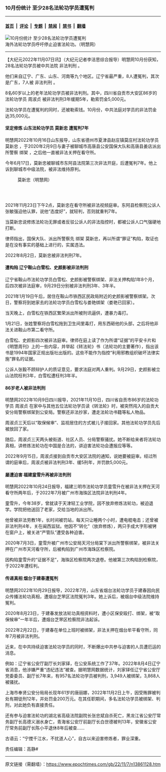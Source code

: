 ### 10月份统计 至少28名法轮功学员遭冤判

---

#### [首页](../../../..?n13861128) &nbsp;|&nbsp; [评论](../../../../../epoch-comment?n13861128) &nbsp;|&nbsp; [专题](../../../../../epoch-special?n13861128) &nbsp;|&nbsp; [禁闻](../../../../../epoch-news?n13861128) &nbsp;|&nbsp; [禁书](../../../../../books?n13861128) &nbsp;|&nbsp; [翻墙](https://github.com/gfw-breaker/nogfw/blob/master/README.md?n13861128)


<div><img alt="10月份统计 至少28名法轮功学员遭冤判" class="attachment-djy_600_400 size-djy_600_400 wp-post-image" src="https://i.epochtimes.com/assets/uploads/2022/11/id13861312-20200418100707509.jpeg"/>
<div class="caption">
 海外法轮功学员呼吁停止迫害法轮功。（明慧网）
</div></div><hr/><div class="post_content" id="artbody" itemprop="articleBody">
 <!-- article content begin -->
 <p>
  【大纪元2022年11月07日讯】（大纪元记者李洁思综合报导）明慧网10月份获知，28名法轮功学员被中共法院
  <ok href="https://www.epochtimes.com/gb/tag/%E9%9D%9E%E6%B3%95%E5%88%A4%E5%88%91.html">
   非法判刑
  </ok>
  。
 </p>
 <div class="video_fit_container">
 </div>
 <p>
  他们来自辽宁、广东、山东、河南等九个地区。辽宁省最严重，8人遭冤判，其次是广东，7人被
  <ok href="https://www.epochtimes.com/gb/tag/%E9%9D%9E%E6%B3%95%E5%88%A4%E5%88%91.html">
   非法判刑
  </ok>
  。
 </p>
 <p>
  8名60岁以上的老年法轮功学员被非法判刑。其中，四川省自贡市大安区86岁的法轮功学员
  <ok href="https://www.epochtimes.com/gb/tag/%E5%91%A8%E6%B7%91%E8%B4%9E.html">
   周淑贞
  </ok>
  被非法判刑3年缓期5年，勒索罚金5,000元。
 </p>
 <p>
  法轮功学员在遭冤判的同时，还被勒索钱。10月份，中共法庭对学员的非法罚金达35,000元。
 </p>
 <h4>
  坚定修炼 山东法轮功学员
  <ok href="https://www.epochtimes.com/gb/tag/%E8%8E%AB%E6%96%B0%E5%BF%A0.html">
   莫新忠
  </ok>
  遭冤判7年
 </h4>
 <p>
  明慧网2022年10月16日山东报导，山东省德州市夏津县赵庄镇莫庄村法轮功学员
  <ok href="https://www.epochtimes.com/gb/tag/%E8%8E%AB%E6%96%B0%E5%BF%A0.html">
   莫新忠
  </ok>
  ，于2020年2月9日与妻子被聊城市高唐县公安国保大队和高唐县姜店派出所警察
  <ok href="https://www.epochtimes.com/gb/tag/%E7%BB%91%E6%9E%B6.html">
   绑架
  </ok>
  ，之后他一直被非法关押在看守所。
 </p>
 <p>
  今年6月17日，莫新忠被聊城市东阿县法院第三次非法开庭，后遭冤判7年。他上诉到聊城市中级法院，被非法维持原判。
 </p>
 <figure aria-describedby="caption-attachment-13861145" class="wp-caption aligncenter" id="attachment_13861145" style="width: 169px">
  <ok href="https://i.epochtimes.com/assets/uploads/2022/11/id13861145-2022-10-15-mo-xinzhong.jpg" target="_blank">
   <img alt="" class="wp-image-13861145" src="https://i.epochtimes.com/assets/uploads/2022/11/id13861145-2022-10-15-mo-xinzhong.jpg"/>
  </ok>
  <br/><figcaption class="wp-caption-text" id="caption-attachment-13861145">
   莫新忠（明慧网）
  </figcaption><br/>
 </figure><br/>
 <p>
  2021年11月23日下午2点，莫新忠在看守所被非法视频庭审。东阿县检察院公诉人张敏强迫他认罪，说他“态度好”，就轻判，否则就重判7年。
 </p>
 <p>
  当莫新忠说修炼法轮功无罪或者反驳公诉人的非法指控时，都被公诉人口气强硬地打断。
 </p>
 <p>
  律师指出，国保大队、派出所警察先
  <ok href="https://www.epochtimes.com/gb/tag/%E7%BB%91%E6%9E%B6.html">
   绑架
  </ok>
  莫新忠，再以所谓“罪证”构陷，取证也是在没有事实的基础上进行的，实属违法。
 </p>
 <p>
  2022年8月2日，莫新忠被非法判刑7年。
 </p>
 <h4>
  遭构陷 辽宁鞍山白雪松、史颜影被非法判刑
 </h4>
 <p>
  辽宁省鞍山市法轮功学员白雪松、史颜影被警察绑架、非法关押构陷1年8个月，后四次被非法庭审，9月29日分别被非法判刑3年、3年半。
 </p>
 <p>
  2021年1月19日午后，居住在鞍山市铁西区民政局附近的史颜影被警察绑架。次日，警察将到她家去的法轮功学员白雪松与娄艳绑架（娄艳已回家）。
 </p>
 <p>
  当天晚上，白雪松在铁西区繁荣派出所被刑讯逼供，遭暴力毒打。
 </p>
 <p>
  1月21日，张姓警察将白雪松拖到卫生间里毒打，用东西砸他的头部，之后将他非法关进鞍山市第二看守所。
 </p>
 <p>
  白雪松、史颜影四次被非法庭审。律师在庭上读了作为所谓“证据”的平安卡片和《明慧周刊》上的一些内容，并举起《转法轮》书（法轮功的主要著作），指出该书是1994年国家正规出版社出版的。这些不能作为指控“利用邪教组织破坏法律实施”罪名的证据。
 </p>
 <p>
  公诉人张毅不顾辩护人的质证意见，要求法庭对两人重判。9月29日，史颜影被立山法院枉判3年，白雪松遭枉判3年半。
 </p>
 <h4>
  86岁老人被非法判刑
 </h4>
 <p>
  明慧网2022年10月9日四川报导，2021年11月10日，四川省自贡市86岁的法轮功学员
  <ok href="https://www.epochtimes.com/gb/tag/%E5%91%A8%E6%B7%91%E8%B4%9E.html">
   周淑贞
  </ok>
  在家中与其他五位法轮功学员读《转法轮》时，被突然闯入的自贡大安分局警察绑架到公安局。警察还非法抄家，遭走法轮功书籍等私人物品。
 </p>
 <p>
  周淑贞三天后以“取保候审”、监视居住的方式被儿子接回家。其他法轮功学员先后被放回了家。
 </p>
 <p>
  随后，周淑贞三天两头被街道、社区人员、分局警察骚扰。她不断给来者将法轮功真相，讲修炼法轮功在中国是合法的，讲迫害法轮功会遭报应等等。
 </p>
 <p>
  2022年9月15日，周淑贞接到自贡市大安区法院的通知，说她要被庭审。经过所谓的庭审后，周淑贞被非法判刑3年、缓5刑年，并罚款5,000元。
 </p>
 <h4>
  屡遭迫害 福建童雪升再被非法判刑
 </h4>
 <p>
  明慧网2022年10月24日报导，福建三明市法轮功学员童雪升在被非法关押在天河看守所两年后，于2022年7月被广州市海珠区法院非法判刑4年。
 </p>
 <p>
  童雪升，今年38岁，曾就读于天津轻工业学院，因不放弃修炼法轮功，被迫退学。学院把他送回了老家，交给当地的派出所。
 </p>
 <p>
  他曾被非法劳教1年，长时间被罚站，每天只让睡两个小时，遭电棍电击；还曾被非法判刑4年，关在闽西监狱。他因不“转化”（放弃修炼），两只手成大字形被铐在窗户上，被关进“严管队”遭受各种迫害。
 </p>
 <p>
  2020年7月3日，童雪升被广州市公安局天河分局棠下派出所警察绑架，被非法关押在广州市天河看守所，后被构陷到广州市海珠区检察院。
 </p>
 <p>
  因构陷童雪升的“证据不足”，海珠区检察院两次退卷。他被第三次构陷到检察院，于2022年遭枉判。
 </p>
 <h4>
  传递真相 烟台于建春遭冤判
 </h4>
 <p>
  明慧网2022年10月29日报导，2022年7月，山东省烟台法轮功学员于建春因向民众传播法轮功真相，遭烟台芝罘区法院冤判3年。她上诉后，被烟台中级法院维持冤判。
 </p>
 <p>
  2020年8月23日，于建春发放法轮功真相资料时，遭小区保安殴打、绑架，被“取保候审”一年半后，遭烟台芝罘区检察院非法起诉。
 </p>
 <p>
  2022年2月22日，于建春在单位上班时被绑架，非法关押在烟台牟平看守所，同年7月被非法判刑。
 </p>
 <p>
  近来，在中共持续迫害法轮功学员的同时，不断爆出中共参与迫害的人员遭厄运的消息。
 </p>
 <p>
  例如：辽宁省公安厅副厅长刘家铎，在公安系统工作了37年。2022年8月4日辽宁省消息，他涉嫌严重“违纪违法”被查。据明慧网数据统计，刘家铎任辽宁省公安厅党委委员、副厅长7年来，有957名法轮功学员被判刑，3,949人被绑架，3,868人被骚扰。
 </p>
 <p>
  上海市奉贤公安分局局长现年61岁的唐丽娜，2022年11月2日上午，因受贿罪被判处有期徒刑12年，并处罚金200万元。在其任职期间，多名法轮功学员被绑架、判刑，对此她负有直接责任。
 </p>
 <p>
  还有参与迫害法轮功的湖北省高级法院副院长张忠斌自杀死亡，黑龙江省公安厅常务副厅长高德义溺水身亡，青海省公安厅前副厅长白世德被判13年，安徽省公安厅常务前副厅长陈小平退休8年后被查……
 </p>
 <p>
  古语云：“宁搅千江水，不扰道人心”，自古以来迫害修炼者，罪业深重。
 </p>
 <p>
  责任编辑：高静#
 </p>
 <!-- article content end -->
 <div id="below_article_ad">
 </div>
</div>


---

原文链接（需翻墙）：https://www.epochtimes.com/gb/22/11/7/n13861128.htm